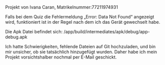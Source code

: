 Projekt von Ivana Caran, Matrikelnummer:77211974931

Falls bei dem Quiz die Fehlermeldung „Error: Data Not Found“ angezeigt wird, 
funktioniert ist in der Regel nach dem ich das Gerät gewechselt habe.

Die Apk Datei befindet sich: /app/build/intermediates/apk/debug/app-debug.apk

Ich hatte Schwierigkeiten, fehlende Dateien auf Git hochzuladen, und bin mir unsicher, ob sie tatsächlich hinzugefügt wurden. Daher habe ich mein Projekt vorsichtshalber nochmal per E-Mail geschickt.
